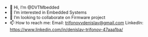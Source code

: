 - 👋 Hi, I’m @DVTMbedded
- 👀 I’m interested in Embedded Systems 
- 💞️ I’m looking to collaborate on Firmware project
- 📫 How to reach me: Email: trifonovvdenislav@gmail.com
                      LinkedIn: https://www.linkedin.com/in/denislav-trifonov-47aaa1ba/

<!---
DVTMbedded/DVTMbedded is a ✨ special ✨ repository because its `README.md` (this file) appears on your GitHub profile.
You can click the Preview link to take a look at your changes.
--->
